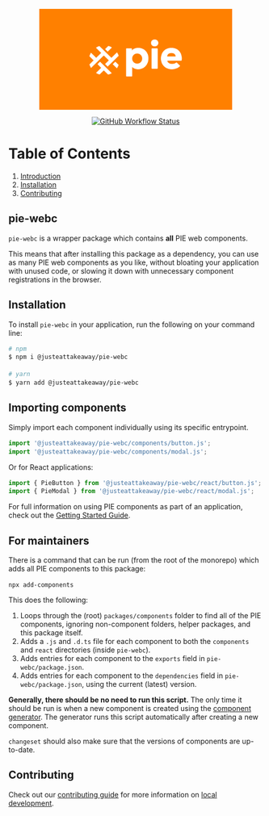 <p align="center">
  <img align="center" src="../../../readme_image.png" height="200" alt="">
</p>

<p align="center">
  <a href="https://www.npmjs.com/@justeattakeaway/pie-webc">
    <img alt="GitHub Workflow Status" src="https://img.shields.io/npm/v/@justeattakeaway/pie-webc.svg">
  </a>
</p>


# Table of Contents

1. [Introduction](#pie-webc)
2. [Installation](#installation)
3. [Contributing](#contributing)


## pie-webc

`pie-webc` is a wrapper package which contains **all** PIE web components.

This means that after installing this package as a dependency, you can use as many PIE web components as you like, without bloating your application with unused code, or slowing it down with unnecessary component registrations in the browser.


## Installation

To install `pie-webc` in your application, run the following on your command line:

```bash
# npm
$ npm i @justeattakeaway/pie-webc

# yarn
$ yarn add @justeattakeaway/pie-webc
```


## Importing components

Simply import each component individually using its specific entrypoint.

```js
import '@justeattakeaway/pie-webc/components/button.js';
import '@justeattakeaway/pie-webc/components/modal.js';
```

Or for React applications:

```js
import { PieButton } from '@justeattakeaway/pie-webc/react/button.js';
import { PieModal } from '@justeattakeaway/pie-webc/react/modal.js';
```

For full information on using PIE components as part of an application, check out the [Getting Started Guide](https://github.com/justeattakeaway/pie/wiki/Getting-started-with-PIE-Web-Components).


## For maintainers

There is a command that can be run (from the root of the monorepo) which adds all PIE components to this package:

```npx add-components```

This does the following:
1. Loops through the (root) `packages/components` folder to find all of the PIE components, ignoring non-component folders, helper packages, and this package itself.
2. Adds a `.js` and `.d.ts` file for each component to both the `components` and `react` directories (inside `pie-webc`).
3. Adds entries for each component to the `exports` field in `pie-webc/package.json`.
4. Adds entries for each component to the `dependencies` field in `pie-webc/package.json`, using the current (latest) version.

**Generally, there should be no need to run this script.** The only time it should be run is when a new component is created using the [component generator](../../tools/generator-pie-component/README.md). The generator runs this script automatically after creating a new component.

`changeset` should also make sure that the versions of components are up-to-date.


## Contributing

Check out our [contributing guide](https://github.com/justeattakeaway/pie/wiki/Contributing-Guide) for more information on [local development](https://github.com/justeattakeaway/pie/wiki/Contributing-Guide#local-development).
